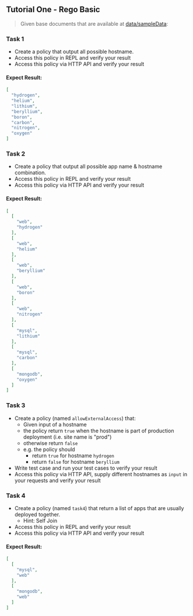 ## Tutorial One - Rego Basic

> Given base documents that are available at [data/sampleData](./policies/sampleData): 

### Task 1

- Create a policy that output all possible hostname.
- Access this policy in REPL and verify your result
- Access this policy via HTTP API and verify your result

#### Expect Result:
```json
[
  "hydrogen",
  "helium",
  "lithium",
  "beryllium",
  "boron",
  "carbon",
  "nitrogen",
  "oxygen"
]
```

### Task 2

- Create a policy that output all possible app name & hostname combination.
- Access this policy in REPL and verify your result
- Access this policy via HTTP API and verify your result

#### Expect Result:

```json
[
  [
    "web",
    "hydrogen"
  ],
  [
    "web",
    "helium"
  ],
  [
    "web",
    "beryllium"
  ],
  [
    "web",
    "boron"
  ],
  [
    "web",
    "nitrogen"
  ],
  [
    "mysql",
    "lithium"
  ],
  [
    "mysql",
    "carbon"
  ],
  [
    "mongodb",
    "oxygen"
  ]
]
```

### Task 3

- Create a policy (named `allowExternalAccess`) that:
  - Given input of a hostname
  - the policy return `true` when the hostname is part of production deployment (i.e. site name is "prod")
  - otherwise return `false`
  - e.g. the policy should 
    - return `true` for hostname `hydrogen`
    - return `false` for hostname `beryllium`
- Write test case and run your test cases to  verify your result
- Access this policy via HTTP API, supply different hostnames as `input` in your requests and verify your result


### Task 4

- Create a policy (named `task4`) that return a list of apps that are usually deployed together.
    - Hint: Self Join
- Access this policy in REPL and verify your result
- Access this policy via HTTP API and verify your result

#### Expect Result:

```json
[
  [
    "mysql",
    "web"
  ],
  [
    "mongodb",
    "web"
  ]
]
```